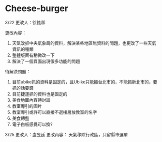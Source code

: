 # Cheese-burger
3/22 更改人：徐鉉秝

更改內容：
1. 天氣改抓中央氣象局的資料，解決某些地區無資料的問題，也更改了一些天氣資訊的種類
2. 整體版面有稍微改一下
3. 解決了一個頁面出現很多功能的問題

待解決問題：
1. 目前ubike抓的資料是固定的，且Ubike只能抓台北市的，不能抓新北市的，要抓的話要錢
2. 目前捷運抓的資料也是固定的
3. 美食地圖內容待討論
4. 教室導引的圖片
5. 教室導引或許可以直接不選樓層放教室的名字
6. 美食轉盤
7. 電子白板感覺可以換?

3/25 更改人：盧昱廷
更改內容：
天氣移除行政區，只留縣市選單

